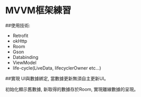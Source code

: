 # MVVM框架練習
##使用技術:
- Retrofit
- okHttp
- Room
- Gson
- Databinding
- ViewModel
- life-cycle(LiveData, lifecyclerOwner etc...)

##實現
UI與數據綁定,
當數據更新無須自主更新UI。

初始化顯示舊數據,
新取得的數據存於Room,
實現離線數據的呈現。

